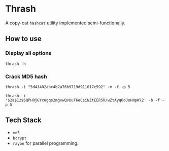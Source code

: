# Thrash

A copy-cat `hashcat` utility implemented semi-functionally.

## How to use

### Display all options
`thrash -h`

### Crack MD5 hash
`thrash -i "5d41402abc4b2a76b9719d911017c592" -m -f -p 5`

`thrash -i '$2a$12$6QPHRjGYx0gqs2mgvwQvUuT6eCsiNZtEER5R/wZtAyqOoJuHNpW72' -b -f -p 5`

## Tech Stack
- `md5`
- `bcrypt`
- `rayon` for parallel programming.